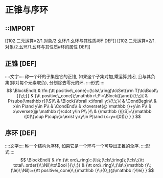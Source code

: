 # 正锥与序环

## ::IMPORT
[[102.二元运算×2/1.对象/2.幺环/1.幺环与其性质#环 DEF]]
[[102.二元运算×2/1.对象/2.幺环/1.幺环与其性质#环的属性 DEF]]

## 正锥 [DEF]
::::文字::::
称一个环的子集是它的正锥, 如果这个子集对加,乘运算封闭, 且与其负集(即对每个元素取负), 分划除去零元的环. 
::::形式::::
$$
\BlockEndl{
    & \fn:{\tt positive\_cone}::(\cls\;\ring)\to\Set{\rm T}\to\Bool\\
}{\;\;}{
    & {\tt positive\_cone}\;\mathbb r\;P:=\Block{(\and)}{\;\;}{
        & P\sube{\mathbb r}[\S]\\
        & \Block{\forall x:\forall y:}{\;\;}{
            & \CondBegin\\
            & x\in P\and y\in P\\
            & \CondEnd\\
            & x\overset{@ \mathbb r}+y\in P\\
            & x\overset{@ \mathbb r}\cdot y\in P\\
        }\\
        & {\mathbb r}[\S]=\{\mathbb r[0]\}\cup P\cup\{x:\exist y:(y\in P)\and (x+y=r[0])\}
    }
}
$$

## 序环 [DEF]
::::文字::::
称一个结构为序环, 如果它是一个环与一个可导出正锥的全序. 
::::形式::::
$$
\BlockEndl{
    & \fn:{\tt ord\_ring}::(\ls\;(\cls\;\ring)\;(\cls\;{\tt total\_order})\;\Nil)\to\Bool
}{\;\;}{
    & {\tt ord\_ring}\;(\ls\;{\mathbb r}\;(\le)\;\Nil):={\tt positive\_cone}\;{\mathbb r}\;\{0_{@\mathbb r}\le\}
}
$$
